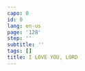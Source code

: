 ```yaml
---
capo: 0
id: 0
lang: en-us
page: '128'
step: ''
subtitle: ''
tags: []
title: I LOVE YOU, LORD
---
```

